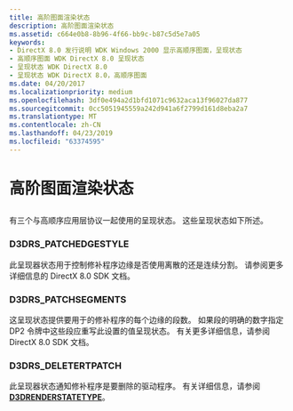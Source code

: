 ```yaml
---
title: 高阶图面渲染状态
description: 高阶图面渲染状态
ms.assetid: c664e0b8-8b96-4f66-bb9c-b87c5d5e7a05
keywords:
- DirectX 8.0 发行说明 WDK Windows 2000 显示高顺序图面，呈现状态
- 高顺序图面 WDK DirectX 8.0 呈现状态
- 呈现状态 WDK DirectX 8.0
- 呈现状态 WDK DirectX 8.0，高顺序图面
ms.date: 04/20/2017
ms.localizationpriority: medium
ms.openlocfilehash: 3df0e494a2d1bfd1071c9632aca13f96027da877
ms.sourcegitcommit: 0cc5051945559a242d941a6f2799d161d8eba2a7
ms.translationtype: MT
ms.contentlocale: zh-CN
ms.lasthandoff: 04/23/2019
ms.locfileid: "63374595"
---
```

# <a name="high-order-surface-render-states"></a>高阶图面渲染状态


## <span id="ddk_high_order_surface_render_states_gg"></span><span id="DDK_HIGH_ORDER_SURFACE_RENDER_STATES_GG"></span>


有三个与高顺序应用层协议一起使用的呈现状态。 这些呈现状态如下所述。

### <a name="span-idd3drspatchedgestylespanspan-idd3drspatchedgestylespand3drspatchedgestyle"></a><span id="d3drs_patchedgestyle"></span><span id="D3DRS_PATCHEDGESTYLE"></span>D3DRS\_PATCHEDGESTYLE

此呈现器状态用于控制修补程序边缘是否使用离散的还是连续分割。 请参阅更多详细信息的 DirectX 8.0 SDK 文档。

### <a name="span-idd3drspatchsegmentsspanspan-idd3drspatchsegmentsspand3drspatchsegments"></a><span id="d3drs_patchsegments"></span><span id="D3DRS_PATCHSEGMENTS"></span>D3DRS\_PATCHSEGMENTS

这呈现状态提供要用于的修补程序的每个边缘的段数。 如果段的明确的数字指定 DP2 令牌中这些段应重写此设置的值呈现状态。 有关更多详细信息，请参阅 DirectX 8.0 SDK 文档。

### <a name="span-idd3drsdeletertpatchspanspan-idd3drsdeletertpatchspan-d3drsdeletertpatch"></a><span id="d3drs_deletertpatch"></span><span id="D3DRS_DELETERTPATCH"></span> D3DRS\_DELETERTPATCH

此呈现器状态通知修补程序是要删除的驱动程序。 有关详细信息，请参阅[ **D3DRENDERSTATETYPE**](https://msdn.microsoft.com/library/windows/hardware/ff549036)。

 

 





